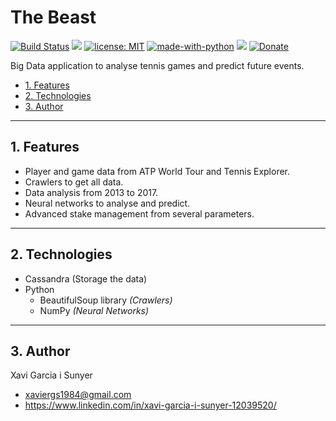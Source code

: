 The Beast
=================

[![Build Status](https://travis-ci.org/xavigs/the-beast.svg?branch=master)](https://travis-ci.org/xavigs/the-beast) ![](https://img.shields.io/github/last-commit/xavigs/the-beast.svg) [![license: MIT](https://img.shields.io/badge/License-MIT-blue.svg)](https://opensource.org/licenses/MIT) [![made-with-python](https://img.shields.io/badge/Made%20with-Python-1f425f.svg)](https://www.python.org/) ![](https://img.shields.io/github/repo-size/xavigs/the-beast.svg?colorB=orange) [![Donate](https://www.paypalobjects.com/en_US/i/btn/btn_donate_SM.gif)](https://paypal.me/xavigs84)

Big Data application to analyse tennis games and predict future events.

* [1. Features](#block1)
* [2. Technologies](#block2)
* [3. Author](#block3)

---

<a name="block1"></a>
## 1. Features

- Player and game data from ATP World Tour and Tennis Explorer.
- Crawlers to get all data.
- Data analysis from 2013 to 2017.
- Neural networks to analyse and predict.
- Advanced stake management from several parameters.

---

<a name="block2"></a>
## 2. Technologies

- Cassandra (Storage the data)
- Python
  - BeautifulSoup library *(Crawlers)*
  - NumPy *(Neural Networks)*

---

<a name="block3"></a>
## 3. Author
Xavi Garcia i Sunyer
 - <xaviergs1984@gmail.com>
 - https://www.linkedin.com/in/xavi-garcia-i-sunyer-12039520/

